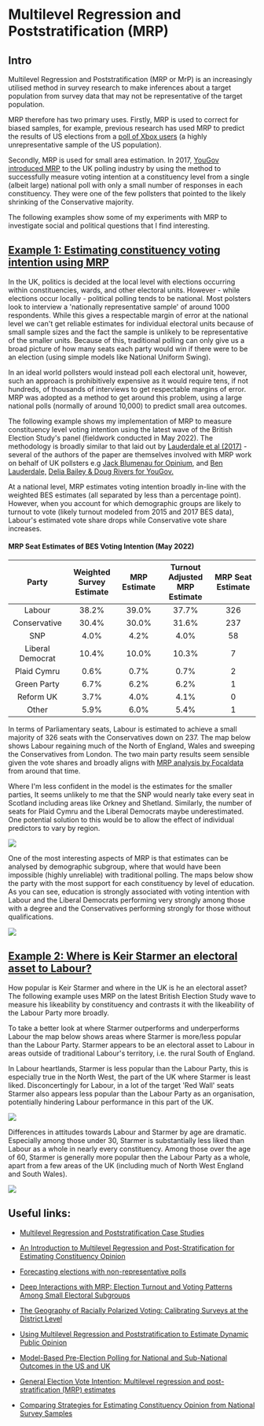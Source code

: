 # Multilevel Regression and Poststratification (MRP)

## Intro

Multilevel Regression and Poststratification (MRP or MrP) is an increasingly utilised method in survey research to make inferences about a target population from survey data that may not be representative of the target population.

MRP therefore has two primary uses. Firstly, MRP is used to correct for biased samples, for example, previous research has used MRP to predict the results of US elections from a [poll of Xbox users](https://www.microsoft.com/en-us/research/wp-content/uploads/2016/04/forecasting-with-nonrepresentative-polls.pdf) (a highly unrepresentative sample of the US population).

Secondly, MRP is used for small area estimation. In 2017, [YouGov introduced MRP](https://yougov.co.uk/topics/politics/articles-reports/2017/06/09/how-yougovs-election-model-compares-final-result) to the UK polling industry by using the method to successfully measure voting intention at a constituency level from a single (albeit large) national poll with only a small number of responses in each constituency. They were one of the few pollsters that pointed to the likely shrinking of the Conservative majority.

The following examples show some of my experiments with MRP to investigate social and political questions that I find interesting.

## [Example 1: Estimating constituency voting intention using MRP](https://github.com/hymeram/mrp/tree/main/1.voting_intention)

In the UK, politics is decided at the local level with elections occurring within constituencies, wards, and other electoral units. However - while elections occur locally - political polling tends to be national. Most polsters look to interview a 'nationally representative sample' of around 1000 respondents. While this gives a respectable margin of error at the national level we can't get reliable estimates for individual electoral units because of small sample sizes and the fact the sample is unlikely to be representative of the smaller units. Because of this, traditional polling can only give us a broad picture of how many seats each party would win if there were to be an election (using simple models like National Uniform Swing).

In an ideal world pollsters would instead poll each electoral unit, however, such an approach is prohibitively expensive as it would require tens, if not hundreds, of thousands of interviews to get respectable margins of error. MRP was adopted as a method to get around this problem, using a large national polls (normally of around 10,000) to predict small area outcomes.

The following example shows my implementation of MRP to measure constituency level voting intention using the latest wave of the British Election Study's panel (fieldwork conducted in May 2022). The methodology is broadly similar to that laid out by [Lauderdale et al (2017)](https://benjaminlauderdale.net/files/papers/mrp-polling-paper.pdf) - several of the authors of the paper are themselves involved with MRP work on behalf of UK pollsters e.g [Jack Blumenau for Opinium](https://www.opinium.com/wp-content/uploads/2022/10/MRP_Tables_2022.pdf), and [Ben Lauderdale,](https://yougov.co.uk/topics/politics/articles-reports/2019/11/27/how-yougovs-2019-general-election-model-works) [Delia Bailey & Doug Rivers for YouGov.](https://today.yougov.com/topics/politics/articles-reports/2020/11/03/yougov-2020-mrp-model-forecasts?amp;amp=)

At a national level, MRP estimates voting intention broadly in-line with the weighted BES estimates (all separated by less than a percentage point). However, when you account for which demographic groups are likely to turnout to vote (likely turnout modeled from 2015 and 2017 BES data), Labour's estimated vote share drops while Conservative vote share increases.

#### MRP Seat Estimates of BES Voting Intention (May 2022)

|      Party       | Weighted Survey Estimate | MRP Estimate | Turnout Adjusted MRP Estimate | MRP Seat Estimate |
|:----------------:|:------------------------:|:------------:|:-----------------------------:|:-----------------:|
|      Labour      |          38.2%           |    39.0%     |             37.7%             |        326        |
|   Conservative   |          30.4%           |    30.0%     |             31.6%             |        237        |
|       SNP        |           4.0%           |     4.2%     |             4.0%              |        58         |
| Liberal Democrat |          10.4%           |    10.0%     |             10.3%             |         7         |
|   Plaid Cymru    |           0.6%           |     0.7%     |             0.7%              |         2         |
|   Green Party    |           6.7%           |     6.2%     |             6.2%              |         1         |
|    Reform UK     |           3.7%           |     4.0%     |             4.1%              |         0         |
|      Other       |           5.9%           |     6.0%     |             5.4%              |         1         |

In terms of Parliamentary seats, Labour is estimated to achieve a small majority of 326 seats with the Conservatives down on 237. The map below shows Labour regaining much of the North of England, Wales and sweeping the Conservatives from London. The two main party results seem sensible given the vote shares and broadly aligns with [MRP analysis by Focaldata](https://www.bestforbritain.org/may_2022_mrp_analysis) from around that time.

Where I'm less confident in the model is the estimates for the smaller parties, It seems unlikely to me that the SNP would nearly take every seat in Scotland including areas like Orkney and Shetland. Similarly, the number of seats for Plaid Cymru and the Liberal Democrats maybe underestimated. One potential solution to this would be to allow the effect of individual predictors to vary by region.

![](1.voting_intention/Maps/MPR_result_map.png)

One of the most interesting aspects of MRP is that estimates can be analysed by demographic subgroup, where that would have been impossible (highly unreliable) with traditional polling. The maps below show the party with the most support for each constituency by level of education. As you can see, education is strongly associated with voting intention with Labour and the Liberal Democrats performing very strongly among those with a degree and the Conservatives performing strongly for those without qualifications.

![](1.voting_intention/Maps/MPR_result_map_by_edu.png)

## [Example 2: Where is Keir Starmer an electoral asset to Labour?](https://github.com/hymeram/mrp/tree/main/2.starmer_likeability)

How popular is Keir Starmer and where in the UK is he an electoral asset? The following example uses MRP on the latest British Election Study wave to measure his likeability by constituency and contrasts it with the likeability of the Labour Party more broadly.

To take a better look at where Starmer outperforms and underperforms Labour the map below shows areas where Starmer is more/less popular than the Labour Party. Starmer appears to be an electoral asset to Labour in areas outside of traditional Labour's territory, i.e. the rural South of England.

In Labour heartlands, Starmer is less popular than the Labour Party, this is especially true in the North West, the part of the UK where Starmer is least liked. Disconcertingly for Labour, in a lot of the target 'Red Wall' seats Starmer also appears less popular than the Labour Party as an organisation, potentially hindering Labour performance in this part of the UK.

![](2.starmer_likeability/Maps/Labour_Starmer_Net_Likeability.png)

Differences in attitudes towards Labour and Starmer by age are dramatic. Especially among those under 30, Starmer is substantially less liked than Labour as a whole in nearly every constituency. Among those over the age of 60, Starmer is generally more popular then the Labour Party as a whole, apart from a few areas of the UK (including much of North West England and South Wales).

![](2.starmer_likeability/Maps/Labour_Starmer_Net_Likeability_By_Age.png)

## Useful links:

-   [Multilevel Regression and Poststratification Case Studies](https://bookdown.org/jl5522/MRP-case-studies/)

-   [An Introduction to Multilevel Regression and Post-Stratification for Estimating Constituency Opinion](https://journals.sagepub.com/doi/10.1177/1478929919864773)

-   [Forecasting elections with non-representative polls](https://www.microsoft.com/en-us/research/wp-content/uploads/2016/04/forecasting-with-nonrepresentative-polls.pdf)

-   [Deep Interactions with MRP: Election Turnout and Voting Patterns Among Small Electoral Subgroups](http://www.stat.columbia.edu/~gelman/research/published/misterp.pdf)

-   [The Geography of Racially Polarized Voting: Calibrating Surveys at the District Level](https://osf.io/mk9e6/)

-   [Using Multilevel Regression and Poststratification to Estimate Dynamic Public Opinion](http://www.stat.columbia.edu/~gelman/research/unpublished/MRT(1).pdf)

-   [Model-Based Pre-Election Polling for National and Sub-National Outcomes in the US and UK](https://benjaminlauderdale.net/files/papers/mrp-polling-paper.pdf)

-   [General Election Vote Intention: Multilevel regression and post-stratification (MRP) estimates](https://www.opinium.com/wp-content/uploads/2022/10/MRP_Tables_2022.pdf)

-   [Comparing Strategies for Estimating Constituency Opinion from National Survey Samples](https://www.cambridge.org/core/journals/political-science-research-and-methods/article/comparing-strategies-for-estimating-constituency-opinion-from-national-survey-samples/60701055350642BFA9BD5FF6EE469BC2#article)
